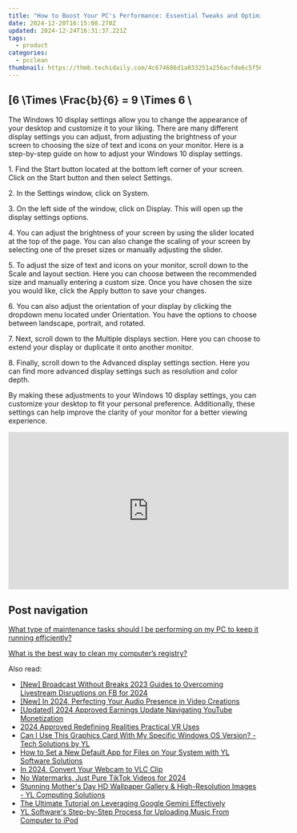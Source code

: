 ```yaml
---
title: "How to Boost Your PC's Performance: Essential Tweaks and Optimizations - Tips From YL Software"
date: 2024-12-20T16:15:08.270Z
updated: 2024-12-24T16:31:37.221Z
tags:
  - product
categories:
  - pcclean
thumbnail: https://thmb.techidaily.com/4c674686d1a033251a256acfde6c5f560acb7a06d667c2bd3280ae37b703a9f2.jpg
---
```


## \[6 \Times \Frac{b}{6} = 9 \Times 6 \

The Windows 10 display settings allow you to change the appearance of your desktop and customize it to your liking. There are many different display settings you can adjust, from adjusting the brightness of your screen to choosing the size of text and icons on your monitor. Here is a step-by-step guide on how to adjust your Windows 10 display settings. 

1\. Find the Start button located at the bottom left corner of your screen. Click on the Start button and then select Settings.

2\. In the Settings window, click on System.

3\. On the left side of the window, click on Display. This will open up the display settings options. 

4\. You can adjust the brightness of your screen by using the slider located at the top of the page. You can also change the scaling of your screen by selecting one of the preset sizes or manually adjusting the slider.

5\. To adjust the size of text and icons on your monitor, scroll down to the Scale and layout section. Here you can choose between the recommended size and manually entering a custom size. Once you have chosen the size you would like, click the Apply button to save your changes.

6\. You can also adjust the orientation of your display by clicking the dropdown menu located under Orientation. You have the options to choose between landscape, portrait, and rotated.

7\. Next, scroll down to the Multiple displays section. Here you can choose to extend your display or duplicate it onto another monitor.

8\. Finally, scroll down to the Advanced display settings section. Here you can find more advanced display settings such as resolution and color depth. 

By making these adjustments to your Windows 10 display settings, you can customize your desktop to fit your personal preference. Additionally, these settings can help improve the clarity of your monitor for a better viewing experience.

<!-- affiliate ads begin -->
<iframe width="560" height="315" src="https://www.youtube.com/embed/jpdGEJJwMLY?si=eKgXOPpNeYvYKcel" title="YouTube video player" frameborder="0" allow="accelerometer; autoplay; clipboard-write; encrypted-media; gyroscope; picture-in-picture; web-share" referrerpolicy="strict-origin-when-cross-origin" allowfullscreen></iframe>
<!-- affiliate ads end -->

## Post navigation

[What type of maintenance tasks should I be performing on my PC to keep it running efficiently?](https://tools.techidaily.com/pcclean/products/)

[What is the best way to clean my computer’s registry?](https://tools.techidaily.com/pcclean/products/)

<ins class="adsbygoogle"
     style="display:block"
     data-ad-format="autorelaxed"
     data-ad-client="ca-pub-7571918770474297"
     data-ad-slot="1223367746"></ins>

<ins class="adsbygoogle"
     style="display:block"
     data-ad-client="ca-pub-7571918770474297"
     data-ad-slot="8358498916"
     data-ad-format="auto"
     data-full-width-responsive="true"></ins>

<span class="atpl-alsoreadstyle">Also read:</span>
<div><ul>
<li><a href="https://facebook-video-recording.techidaily.com/new-broadcast-without-breaks-2023-guides-to-overcoming-livestream-disruptions-on-fb-for-2024/"><u>[New] Broadcast Without Breaks 2023 Guides to Overcoming Livestream Disruptions on FB for 2024</u></a></li>
<li><a href="https://remote-screen-capture.techidaily.com/new-in-2024-perfecting-your-audio-presence-in-video-creations/"><u>[New] In 2024, Perfecting Your Audio Presence in Video Creations</u></a></li>
<li><a href="https://youtube-data.techidaily.com/ed-2024-approved-earnings-update-navigating-youtube-monetization/"><u>[Updated] 2024 Approved Earnings Update Navigating YouTube Monetization</u></a></li>
<li><a href="https://extra-guidance.techidaily.com/2024-approved-redefining-realities-practical-vr-uses/"><u>2024 Approved Redefining Realities Practical VR Uses</u></a></li>
<li><a href="https://discover-awesome.techidaily.com/can-i-use-this-graphics-card-with-my-specific-windows-os-version-tech-solutions-by-yl/"><u>Can I Use This Graphics Card With My Specific Windows OS Version? - Tech Solutions by YL</u></a></li>
<li><a href="https://discover-awesome.techidaily.com/how-to-set-a-new-default-app-for-files-on-your-system-with-yl-software-solutions/"><u>How to Set a New Default App for Files on Your System with YL Software Solutions</u></a></li>
<li><a href="https://visual-screen-recording.techidaily.com/in-2024-convert-your-webcam-to-vlc-clip/"><u>In 2024, Convert Your Webcam to VLC Clip</u></a></li>
<li><a href="https://tiktok-clips.techidaily.com/no-watermarks-just-pure-tiktok-videos-for-2024/"><u>No Watermarks, Just Pure TikTok Videos for 2024</u></a></li>
<li><a href="https://discover-awesome.techidaily.com/stunning-mothers-day-hd-wallpaper-gallery-and-high-resolution-images-yl-computing-solutions/"><u>Stunning Mother's Day HD Wallpaper Gallery & High-Resolution Images - YL Computing Solutions</u></a></li>
<li><a href="https://techno-recovery.techidaily.com/the-ultimate-tutorial-on-leveraging-google-gemini-effectively/"><u>The Ultimate Tutorial on Leveraging Google Gemini Effectively</u></a></li>
<li><a href="https://discover-awesome.techidaily.com/yl-softwares-step-by-step-process-for-uploading-music-from-computer-to-ipod/"><u>YL Software's Step-by-Step Process for Uploading Music From Computer to iPod</u></a></li>
</ul></div>

